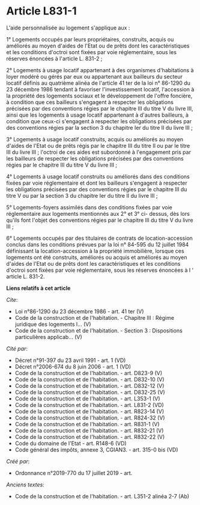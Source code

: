 # Article L831-1

L'aide personnalisée au logement s'applique aux : 

1° Logements occupés par leurs propriétaires, construits, acquis ou améliorés au moyen d'aides de l'Etat ou de prêts dont les
caractéristiques et les conditions d'octroi sont fixées par voie réglementaire, sous les réserves énoncées à l'article L.
831-2 ; 

2° Logements à usage locatif appartenant à des organismes d'habitations à loyer modéré ou gérés par eux ou appartenant aux
bailleurs du secteur locatif définis au quatrième alinéa de l'article 41 ter de la loi n° 86-1290 du 23 décembre 1986 tendant
à favoriser l'investissement locatif, l'accession à la propriété des logements sociaux et le développement de l'offre
foncière, à condition que ces bailleurs s'engagent à respecter les obligations précisées par des conventions régies par le
chapitre III du titre V du livre III, ainsi que les logements à usage locatif appartenant à d'autres bailleurs, à condition
que ceux-ci s'engagent à respecter les obligations précisées par des conventions régies par la section 3 du chapitre Ier du
titre II du livre III ; 

3° Logements à usage locatif construits, acquis ou améliorés au moyen d'aides de l'Etat ou de prêts régis par le chapitre III
du titre II ou par le titre III du livre III ; l'octroi de ces aides est subordonné à l'engagement pris par les bailleurs de
respecter les obligations précisées par des conventions régies par le chapitre III du titre V du livre III ; 

4° Logements à usage locatif construits ou améliorés dans des conditions fixées par voie réglementaire et dont les bailleurs
s'engagent à respecter les obligations précisées par des conventions régies par le chapitre III du titre V ou par la section
3 du chapitre Ier du titre II du livre III ; 

5° Logements-foyers assimilés dans des conditions fixées par voie réglementaire aux logements mentionnés aux 2° et 3° ci-
dessus, dès lors qu'ils font l'objet des conventions régies par le chapitre III du titre V du livre III ; 

6° Logements occupés par des titulaires de contrats de location-accession conclus dans les conditions prévues par la loi n°
84-595 du 12 juillet 1984 définissant la location-accession à la propriété immobilière, lorsque ces logements ont été
construits, améliorés ou acquis et améliorés au moyen d'aides de l'Etat ou de prêts dont les caractéristiques et les
conditions d'octroi sont fixées par voie réglementaire, sous les réserves énoncées à l ‘ article L. 831-2.

**Liens relatifs à cet article**

_Cite_:

  - Loi n°86-1290 du 23 décembre 1986 - art. 41 ter (V)
  - Code de la construction et de l'habitation. -  Chapitre III : Régime juridique des logements l... (V)
  - Code de la construction et de l'habitation. -  Section 3 : Dispositions particulières applicab... (V)

_Cité par_:

  - Décret n°91-397 du 23 avril 1991 - art. 1 (VD)
  - Décret n°2006-674 du 8 juin 2006 - art. 1 (VD)
  - Code de la construction et de l'habitation. - art. D823-9 (V)
  - Code de la construction et de l'habitation. - art. D832-10 (V)
  - Code de la construction et de l'habitation. - art. D832-12 (V)
  - Code de la construction et de l'habitation. - art. D832-25 (V)
  - Code de la construction et de l'habitation. - art. L353-1 (V)
  - Code de la construction et de l'habitation. - art. L831-2 (VD)
  - Code de la construction et de l'habitation. - art. R823-14 (V)
  - Code de la construction et de l'habitation. - art. R824-32 (V)
  - Code de la construction et de l'habitation. - art. R831-1 (V)
  - Code de la construction et de l'habitation. - art. R832-21 (V)
  - Code de la construction et de l'habitation. - art. R832-22 (V)
  - Code du domaine de l'Etat - art. R148-6 (VD)
  - Code général des impôts, annexe 3, CGIAN3. - art. 315-0 bis (VD)

_Créé par_:

  - Ordonnance n°2019-770 du 17 juillet 2019 - art.

_Anciens textes_:

  - Code de la construction et de l'habitation. - art. L351-2 alinéa 2-7 (Ab)
